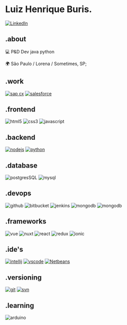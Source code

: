 # Luiz Henrique Buris.

[![LinkedIn](https://img.shields.io/badge/linkedin-2867B2?style=for-the-badge&logo=linkedin)](https://www.linkedin.com/in/luiz-henrique-buris-04075329/) 


## .about
💻 P&D Dev java python

🌍 São Paulo / Lorena / Sometimes, SP;


## .work
[![sap cx](https://img.shields.io/badge/sap%20cx-474747?style=for-the-badge&logo=sap)](https://www.sap.com/products/crm.html)
[![salesforce](https://img.shields.io/badge/salesforce-474747?style=for-the-badge&logo=salesforce)](https://www.salesforce.com/form/demo/salesforce-products)


## .frontend
![html5](https://img.shields.io/badge/html5-EBEBEB?style=for-the-badge&logo=html5)
![css3](https://img.shields.io/badge/css3-264de4?style=for-the-badge&logo=css3)
![javascript](https://img.shields.io/badge/javascript-323330?style=for-the-badge&logo=javascript)




## .backend
[![nodejs](https://img.shields.io/badge/node.js-474747?style=for-the-badge&logo=node.js)](https://nodejs.org/en)
[![python](https://img.shields.io/badge/python-FFD43B?style=for-the-badge&logo=python)](https://www.python.org)



## .database
![postgresSQL](https://img.shields.io/badge/mysql-00758F?style=for-the-badge&logo=mysql&labelColor=fafafa)
![mysql](https://img.shields.io/badge/mysql-00758F?style=for-the-badge&logo=mysql&labelColor=fafafa)



## .devops
![github](https://img.shields.io/badge/github-181717?style=for-the-badge&logo=github)
![bitbucket](https://img.shields.io/badge/bitbucket-0052CC?style=for-the-badge&logo=bitbucket)
![jenkins](https://img.shields.io/badge/jenkins-D33834?style=for-the-badge&logo=jenkins&labelColor=fafafa)
![mongodb](https://img.shields.io/badge/travis%20ci-2EB459?style=for-the-badge&logo=travis)
![mongodb](https://img.shields.io/badge/bamboo-0052CC?style=for-the-badge&logo=bamboo)


## .frameworks
![vue](https://img.shields.io/badge/vue-166c8c?style=for-the-badge&logo=vue.js)
![nuxt](https://img.shields.io/badge/nuxt-35495e?style=for-the-badge&logo=nuxt.js)
![react](https://img.shields.io/badge/react-131313?style=for-the-badge&logo=react)
![redux](https://img.shields.io/badge/redux-764abc?style=for-the-badge&logo=redux)
![ionic](https://img.shields.io/badge/ionic-eeeeee?style=for-the-badge&logo=ionic)


## .ide's
[![intellij](https://img.shields.io/badge/intellij%20idea-000000?style=for-the-badge&logo=intellij-idea)](https://www.jetbrains.com/idea)
[![vscode](https://img.shields.io/badge/vscode-0078d7?style=for-the-badge&logo=visual-studio-code)](https://code.visualstudio.com)
[![Netbeans](https://img.shields.io/badge/vscode-0078d7?style=for-the-badge&logo=visual-studio-code)](https://code.visualstudio.com)


## .versioning
[![git](https://img.shields.io/badge/git-3E2C00?style=for-the-badge&logo=git)](https://git-scm.com)
[![svn](https://img.shields.io/badge/subversion-474747?style=for-the-badge&logo=subversion)](https://subversion.apache.org)


## .learning
![arduino](https://img.shields.io/badge/arduino-eeeeee?style=for-the-badge&logo=arduino)
